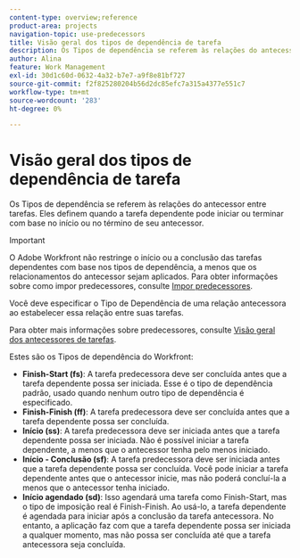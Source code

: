 ```yaml
---
content-type: overview;reference
product-area: projects
navigation-topic: use-predecessors
title: Visão geral dos tipos de dependência de tarefa
description: Os Tipos de dependência se referem às relações do antecessor entre tarefas. Eles definem quando a tarefa dependente pode iniciar ou terminar com base no início ou no término de seu antecessor.
author: Alina
feature: Work Management
exl-id: 30d1c60d-0632-4a32-b7e7-a9f8e81bf727
source-git-commit: f2f825280204b56d2dc85efc7a315a4377e551c7
workflow-type: tm+mt
source-wordcount: '283'
ht-degree: 0%

---
```


# Visão geral dos tipos de dependência de tarefa

Os Tipos de dependência se referem às relações do antecessor entre tarefas. Eles definem quando a tarefa dependente pode iniciar ou terminar com base no início ou no término de seu antecessor.

>[!IMPORTANT]
>
>O Adobe Workfront não restringe o início ou a conclusão das tarefas dependentes com base nos tipos de dependência, a menos que os relacionamentos do antecessor sejam aplicados. Para obter informações sobre como impor predecessores, consulte [Impor predecessores](../../../manage-work/tasks/use-prdcssrs/enforced-predecessors.md).

Você deve especificar o Tipo de Dependência de uma relação antecessora ao estabelecer essa relação entre suas tarefas.

Para obter mais informações sobre predecessores, consulte [Visão geral dos antecessores de tarefas](../../../manage-work/tasks/use-prdcssrs/predecessors-overview.md).

Estes são os Tipos de dependência do Workfront:

* **Finish-Start (fs)**: A tarefa predecessora deve ser concluída antes que a tarefa dependente possa ser iniciada. Esse é o tipo de dependência padrão, usado quando nenhum outro tipo de dependência é especificado.
* **Finish-Finish (ff)**: A tarefa predecessora deve ser concluída antes que a tarefa dependente possa ser concluída.
* **Início (ss)**: A tarefa predecessora deve ser iniciada antes que a tarefa dependente possa ser iniciada. Não é possível iniciar a tarefa dependente, a menos que o antecessor tenha pelo menos iniciado.
* **Início - Conclusão (sf)**: A tarefa predecessora deve ser iniciada antes que a tarefa dependente possa ser concluída. Você pode iniciar a tarefa dependente antes que o antecessor inicie, mas não poderá concluí-la a menos que o antecessor tenha iniciado.
* **Início agendado (sd)**: Isso agendará uma tarefa como Finish-Start, mas o tipo de imposição real é Finish-Finish. Ao usá-lo, a tarefa dependente é agendada para iniciar após a conclusão da tarefa antecessora. No entanto, a aplicação faz com que a tarefa dependente possa ser iniciada a qualquer momento, mas não possa ser concluída até que a tarefa antecessora seja concluída.
